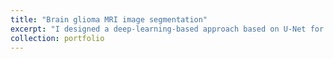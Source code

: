 ```yaml
---
title: "Brain glioma MRI image segmentation"
excerpt: "I designed a deep-learning-based approach based on U-Net for automatic brain glioma segmentation of multimodal MRI scans with high efficiency and accuracy and achieved the 4th place in the 2018 Multimodal Brain Tumor Segmentation Challenge.<br/><img src='/images/Brats18_one_result.gif'>"
collection: portfolio
---
```


